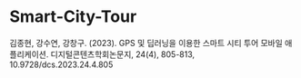 # Smart-City-Tour
김종현, 강수연, 강창구. (2023). GPS 및 딥러닝을 이용한 스마트 시티 투어 모바일 애플리케이션. 디지털콘텐츠학회논문지, 24(4), 805-813, 10.9728/dcs.2023.24.4.805
